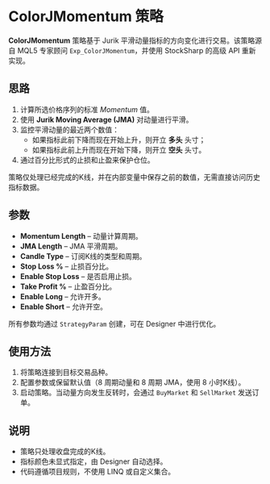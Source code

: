 # ColorJMomentum 策略

**ColorJMomentum** 策略基于 Jurik 平滑动量指标的方向变化进行交易。该策略源自 MQL5 专家顾问 `Exp_ColorJMomentum`，并使用 StockSharp 的高级 API 重新实现。

## 思路

1. 计算所选价格序列的标准 *Momentum* 值。
2. 使用 **Jurik Moving Average (JMA)** 对动量进行平滑。
3. 监控平滑动量的最近两个数值：
   - 如果指标此前下降而现在开始上升，则开立 **多头** 头寸；
   - 如果指标此前上升而现在开始下降，则开立 **空头** 头寸。
4. 通过百分比形式的止损和止盈来保护仓位。

策略仅处理已经完成的K线，并在内部变量中保存之前的数值，无需直接访问历史指标数据。

## 参数

- **Momentum Length** – 动量计算周期。
- **JMA Length** – JMA 平滑周期。
- **Candle Type** – 订阅K线的类型和周期。
- **Stop Loss %** – 止损百分比。
- **Enable Stop Loss** – 是否启用止损。
- **Take Profit %** – 止盈百分比。
- **Enable Long** – 允许开多。
- **Enable Short** – 允许开空。

所有参数均通过 `StrategyParam` 创建，可在 Designer 中进行优化。

## 使用方法

1. 将策略连接到目标交易品种。
2. 配置参数或保留默认值（8 周期动量和 8 周期 JMA，使用 8 小时K线）。
3. 启动策略。当动量方向发生反转时，会通过 `BuyMarket` 和 `SellMarket` 发送订单。

## 说明

- 策略只处理收盘完成的K线。
- 指标颜色未显式指定，由 Designer 自动选择。
- 代码遵循项目规则，不使用 LINQ 或自定义集合。
